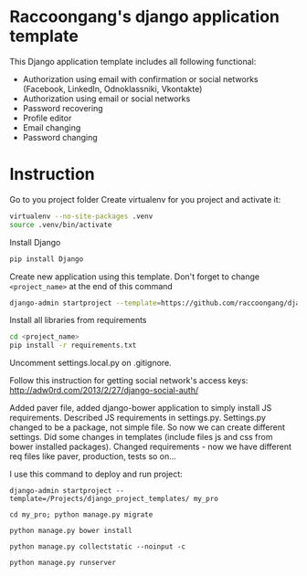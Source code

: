# Raccoongang's django application template
This Django application template includes all following functional:
* Authorization using email with confirmation or social networks (Facebook, LinkedIn, Odnoklassniki, Vkontakte)
* Authorization using email or social networks
* Password recovering
* Profile editor
* Email changing
* Password changing

# Instruction
Go to you project folder
Create virtualenv for you project and activate it:
```sh
virtualenv --no-site-packages .venv
source .venv/bin/activate
```
Install Django
```sh
pip install Django
```
Create new application using this template. Don't forget to change  `<project_name>` at the end of this command
```sh
django-admin startproject --template=https://github.com/raccoongang/django_project_templates/archive/master.zip <project_name>
```
Install all libraries from requirements
```sh
cd <project_name>
pip install -r requirements.txt
```

Uncomment settings.local.py on .gitignore.

Follow this instruction for getting social network's access keys:
http://adw0rd.com/2013/2/27/django-social-auth/


Added paver file, added django-bower application to simply install JS requirements.
Described JS requirements in settings.py.
Settings.py changed to be a package, not simple file. So now we can create different settings.
Did some changes in templates (include files js and css from bower installed packages).
Changed requirements - now we have different req files like paver, production, tests so on...

I use this command to deploy and run project:

`django-admin startproject --template=/Projects/django_project_templates/ my_pro`

`cd my_pro; python manage.py migrate`

`python manage.py bower install`

`python manage.py collectstatic --noinput -c`

`python manage.py runserver`
